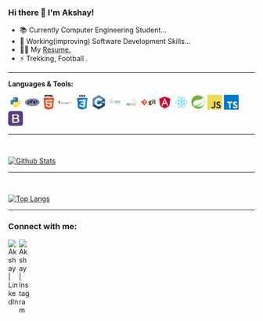 ### Hi there 👋 I'm Akshay!


- 📚 Currently Computer Engineering Student...
- 🌱 Working(improving) Software Development Skills...
- 🙋‍♂️ My <a href = "https://drive.google.com/file/d/1TKpt63ZfCyJDqEZWpLxWH5yKXvMCKGfS/view?usp=sharing">Resume.</a> 
- ⚡ Trekking, Football .
<hr>

**Languages & Tools:**  

<code><img height="30" src="https://raw.githubusercontent.com/github/explore/80688e429a7d4ef2fca1e82350fe8e3517d3494d/topics/python/python.png"></code>
<code><img height="30" src="https://raw.githubusercontent.com/github/explore/80688e429a7d4ef2fca1e82350fe8e3517d3494d/topics/php/php.png"></code>
<code><img height="30" src="https://raw.githubusercontent.com/github/explore/80688e429a7d4ef2fca1e82350fe8e3517d3494d/topics/html/html.png"></code>
<code><img height="30" src="https://raw.githubusercontent.com/github/explore/80688e429a7d4ef2fca1e82350fe8e3517d3494d/topics/mongodb/mongodb.png"></code>
<code><img height="30" src="https://raw.githubusercontent.com/github/explore/80688e429a7d4ef2fca1e82350fe8e3517d3494d/topics/css/css.png"></code>
<code><img height="30" src="https://raw.githubusercontent.com/github/explore/80688e429a7d4ef2fca1e82350fe8e3517d3494d/topics/cpp/cpp.png"></code>
<code><img height="30" src="https://raw.githubusercontent.com/github/explore/80688e429a7d4ef2fca1e82350fe8e3517d3494d/topics/java/java.png"></code>
<code><img height="30" src="https://raw.githubusercontent.com/github/explore/80688e429a7d4ef2fca1e82350fe8e3517d3494d/topics/mysql/mysql.png"></code>
<code><img height="30" src="https://raw.githubusercontent.com/github/explore/80688e429a7d4ef2fca1e82350fe8e3517d3494d/topics/git/git.png"></code>
<code><img height="30" src="https://raw.githubusercontent.com/github/explore/80688e429a7d4ef2fca1e82350fe8e3517d3494d/topics/angular/angular.png"></code>
<code><img height="30" src="https://raw.githubusercontent.com/github/explore/80688e429a7d4ef2fca1e82350fe8e3517d3494d/topics/react/react.png"></code>
<code><img height="30" src="https://raw.githubusercontent.com/github/explore/80688e429a7d4ef2fca1e82350fe8e3517d3494d/topics/spring-boot/spring-boot.png"></code>
<code><img height="30" src="https://raw.githubusercontent.com/github/explore/80688e429a7d4ef2fca1e82350fe8e3517d3494d/topics/javascript/javascript.png"></code>
<code><img height="30" src="https://raw.githubusercontent.com/github/explore/80688e429a7d4ef2fca1e82350fe8e3517d3494d/topics/typescript/typescript.png"></code>
<code><img height="30" src="https://raw.githubusercontent.com/github/explore/80688e429a7d4ef2fca1e82350fe8e3517d3494d/topics/bootstrap/bootstrap.png"></code>

<hr>
<br />

[![Github Stats](https://github-readme-stats.vercel.app/api?username=AkshayHambir&show_icons=true&theme=dark)](https://github.com/AkshayHambir)

<hr>
<br />

[![Top Langs](https://github-readme-stats.vercel.app/api/top-langs/?username=AkshayHambir&theme=dark)](https://github.com/AkshayHambir)



<hr>



### Connect with me:


[<img align="left" alt="Akshay | LinkedIn" width="22px" src="https://cdn.jsdelivr.net/npm/simple-icons@v3/icons/linkedin.svg"/>][linkedin]
[<img align="left" alt="Akshay | Instagram" width="22px" src="https://cdn.jsdelivr.net/npm/simple-icons@v3/icons/instagram.svg"/>][instagram]




[instagram]: https://instagram.com/akshay.hambir.5
[linkedin]: https://www.linkedin.com/in/akshay-hambir/

